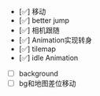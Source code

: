- [✅] 移动
- [✅] better jump
- [✅] 相机跟随
- [✅] Animation实现转身
- [✅] tilemap
- [✅] idle Animation
- [ ] background
- [ ] bg和地图差位移动
